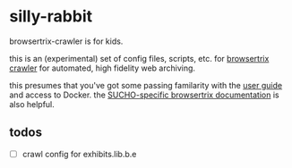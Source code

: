 # silly-rabbit

browsertrix-crawler is for kids.

this is an (experimental) set of config files, scripts, etc. for [browsertrix crawler](https://crawler.docs.browsertrix.com/) for automated, high fidelity web archiving.

this presumes that you've got some passing familarity with the [user guide](https://crawler.docs.browsertrix.com/user-guide/) and access to Docker. the [SUCHO-specific browsertrix documentation](https://www.sucho.org/browsertrix) is also helpful.

## todos

* [ ] crawl config for exhibits.lib.b.e
